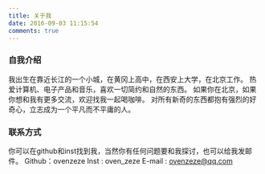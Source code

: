```yaml
---
title: 关于我
date: 2016-09-03 11:15:54
comments: true
---
```

### 自我介绍
我出生在靠近长江的一个小城，在黄冈上高中，在西安上大学，在北京工作。
热爱计算机、电子产品和音乐，喜欢一切简约和自然的东西。
如果你在北京，如果你想和我有更多交流，欢迎找我一起喝咖啡。
对所有新奇的东西都抱有强烈的好奇心，立志成为一个平凡而不平庸的人。

### 联系方式
你可以在github和inst找到我，当然你有任何问题要和我探讨，也可以给我发邮件。
Github：ovenzeze
Inst : oven_zeze
E-mail : ovenzeze@qq.com

